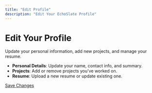 ```yaml
---
title: "Edit Profile"
description: "Edit Your EchoSlate Profile"
---
```


# Edit Your Profile

Update your personal information, add new projects, and manage your resume.

- **Personal Details**: Update your name, contact info, and summary.
- **Projects**: Add or remove projects you've worked on.
- **Resume**: Upload a new resume or update existing one.

[Save Changes](/dashboard/)

